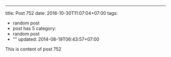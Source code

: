 ---
title: Post 752
date: 2016-10-30T11:07:04+07:00
tags:
  - random post
  - post has 5
category:
  - random post
  - ""
updated: 2014-08-19T06:43:57+07:00

This is content of post 752